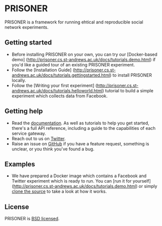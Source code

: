 # PRISONER

PRISONER is a framework for running ehtical and reproducible social network experiments.

## Getting started
- Before installing PRISONER on your own, you can try our [Docker-based demo]
(http://prisoner.cs.st-andrews.ac.uk/docs/tutorials.demo.html) if you'd like a
guided tour of an existing PRISONER experiment.
- Follow the [Installation Guide]
(http://prisoner.cs.st-andrews.ac.uk/docs/tutorials.gettingstarted.html) to
install PRISONER locally.
- Follow the [Writing your first experiment]
(http://prisoner.cs.st-andrews.ac.uk/docs/tutorials.helloworld.html) tutorial to
build a simple experiment which collects data from Facebook.

## Getting help
- Read the [documentation](http://prisoner.cs.st-andrews.ac.uk/docs). As well as
tutorials to help you get started, there's a full API reference, including a
guide to the capabilities of each service gateway.
- Reach out to us on [Twitter](https://twitter.com/EthicsPRISONER).
- Raise an issue on [GitHub](https://github.com/uoscompsci/PRISONER/issues) if
you have a feature request, something is unclear, or you think you've found a
bug.

## Examples
- We have prepared a Docker image which contains a Facebook and Twitter
experiment which is ready to run. You can [run it for yourself]
(http://prisoner.cs.st-andrews.ac.uk/docs/tutorials.demo.html) or simply [clone
the source](https://github.com/uoscompsci/PRISONERDemo) to take a look at how it
works.

## License
PRISONER is [BSD licensed](./LICENSE).